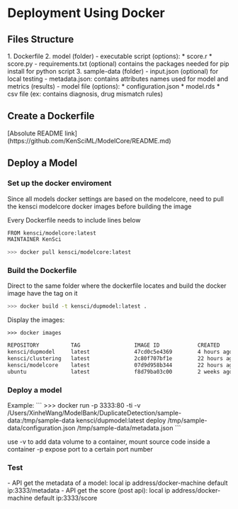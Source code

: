 
<h1>Deployment Using Docker</h1>

<h2>Files Structure</h2>
1. Dockerfile
2. model (folder)
	- executable script (options):
		* score.r
		* score.py
	- requirements.txt (optional) contains the packages needed for pip install for python script
3. sample-data (folder)
	- input.json (optional) for local testing
	- metadata.json: contains attributes names used for model and metrics (results)
	- model file (options): 
		* configuration.json
		* model.rds
		* csv file (ex: contains diagnosis, drug mismatch rules)

<h2>Create a Dockerfile</h2>
[Absolute README link](https://github.com/KenSciML/ModelCore/README.md)

<h2>Deploy a Model</h2>
<h3> Set up the docker enviroment </h3>
Since all models docker settings are based on the modelcore, need to pull the kensci modelcore docker images before building the image 

Every Dockerfile needs to include lines below
```bash
FROM kensci/modelcore:latest
MAINTAINER KenSci
```
```bash 
>>> docker pull kensci/modelcore:latest
```

<h3> Build the Dockerfile </h3>
Direct to the same folder where the dockerfile locates and build the docker image have the tag on it 

```bash
>>> docker build -t kensci/dupmodel:latest .
```
Display the images:
```
>>> docker images
```
``` bash
REPOSITORY          TAG                 IMAGE ID            CREATED             SIZE
kensci/dupmodel     latest              47cd0c5e4369        4 hours ago         710.7 MB
kensci/clustering   latest              2c80f707bf1e        22 hours ago        763.6 MB
kensci/modelcore    latest              07d9d958b344        22 hours ago        462.8 MB
ubuntu              latest              f8d79ba03c00        2 weeks ago         126.4 MB
```

<h3> Deploy a model</h3>
Example:
```
>>> docker run -p 3333:80 -ti -v /Users/XinheWang/ModelBank/DuplicateDetection/sample-data:/tmp/sample-data kensci/dupmodel:latest deploy /tmp/sample-data/configuration.json /tmp/sample-data/metadata.json
```

use -v to add data volume to a container, mount source code inside a container
-p expose port to a certain port number

<h3> Test </h3>
	- API get the metadata of a model: local ip address/docker-machine default ip:3333/metadata
	- API get the score  (post api): local ip address/docker-machine default ip:3333/score






